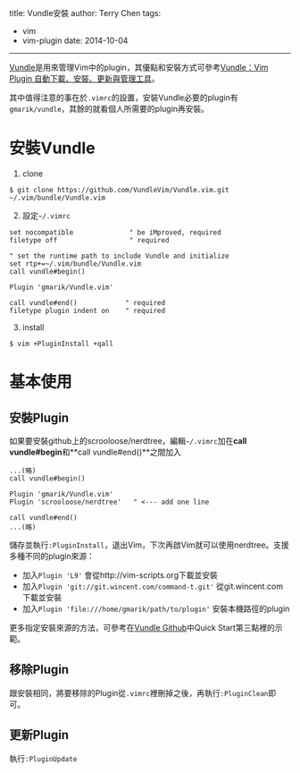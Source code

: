 title: Vundle安裝
author: Terry Chen
tags:
  - vim
  - vim-plugin
date: 2014-10-04
---

[Vundle](https://github.com/VundleVim/Vundle.vim)是用來管理Vim中的plugin，其優點和安裝方式可參考[Vundle：Vim Plugin 自動下載、安裝、更新與管理工具](http://www.gtwang.org/2014/04/vundle-vim-bundle-plugin-manager.html)。

其中值得注意的事在於`.vimrc`的設置，安裝Vundle必要的plugin有`gmarik/vundle`，其餘的就看個人所需要的plugin再安裝。


# 安裝Vundle

1. clone
```
$ git clone https://github.com/VundleVim/Vundle.vim.git ~/.vim/bundle/Vundle.vim
```

2. 設定`~/.vimrc`
```
set nocompatible              " be iMproved, required
filetype off                  " required

" set the runtime path to include Vundle and initialize
set rtp+=~/.vim/bundle/Vundle.vim
call vundle#begin()

Plugin 'gmarik/Vundle.vim'

call vundle#end()            " required
filetype plugin indent on    " required
```

3. install
```
$ vim +PluginInstall +qall
```


# 基本使用

## 安裝Plugin

如果要安裝github上的scrooloose/nerdtree，編輯`~/.vimrc`加在**call vundle#begin**和**call vundle#end()**之間加入

```
...(略)
call vundle#begin()

Plugin 'gmarik/Vundle.vim'
Plugin 'scrooloose/nerdtree'   " <--- add one line

call vundle#end()
...(略)
```

儲存並執行`:PluginInstall`，退出Vim，下次再啟Vim就可以使用nerdtree。支援多種不同的plugin來源：

* 加入`Plugin 'L9'` 會從http://vim-scripts.org下載並安裝
* 加入`Plugin 'git://git.wincent.com/command-t.git'` 從git.wincent.com下載並安裝
* 加入`Plugin 'file:///home/gmarik/path/to/plugin'` 安裝本機路徑的plugin

更多指定安裝來源的方法，可參考在[Vundle Github](https://github.com/gmarik/Vundle.vim)中Quick Start第三點裡的示範。

## 移除Plugin

跟安裝相同，將要移除的Plugin從`.vimrc`裡刪掉之後，再執行`:PluginClean`即可。

## 更新Plugin

執行`:PluginUpdate`
